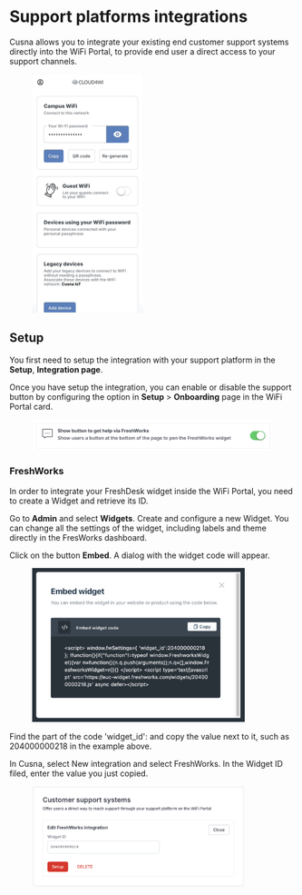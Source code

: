 # Support platforms integrations

Cusna allows you to integrate your existing end customer support systems directly into the WiFi Portal, to provide end user a direct access to your support channels.

<figure><img src="../.gitbook/assets/Freshworks integraiton.gif" alt="" width="195"><figcaption></figcaption></figure>

## Setup

You first need to setup the integration with your support platform in the **Setup**, **Integration page**.

Once you have setup the integration, you can enable or disable the support button by configuring the option in **Setup** > **Onboarding**  page in the WiFi Portal card.

<figure><img src="../.gitbook/assets/image (325).png" alt=""><figcaption></figcaption></figure>

### FreshWorks

In order to integrate your FreshDesk widget inside the WiFi Portal, you need to create a Widget and retrieve its ID.

Go to **Admin** and select **Widgets**. Create and configure a new Widget. You can change all the settings of the widget, including labels and theme directly in the FresWorks dashboard.

Click on the button **Embed**. A dialog with the widget code will appear.

<figure><img src="../.gitbook/assets/image (318).png" alt="" width="375"><figcaption></figcaption></figure>

Find the part of the code 'widget\_id': and copy the value next to it, such as 204000000218 in the example above.

In Cusna, select New integration and select FreshWorks. In the Widget ID filed, enter the value you just copied.

<figure><img src="../.gitbook/assets/image (321).png" alt="" width="375"><figcaption></figcaption></figure>

